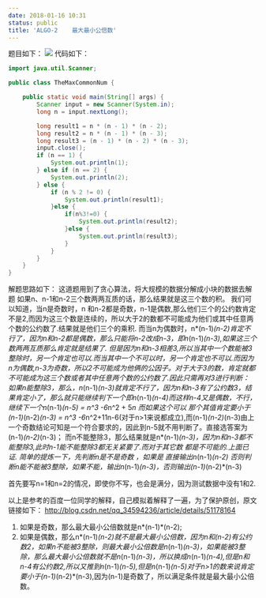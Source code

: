 ```yaml
---
date: 2018-01-16 10:31
status: public
title: 'ALGO-2    最大最小公倍数'
---
```


题目如下：
![](http://ove4nglsb.bkt.clouddn.com/%E6%9C%80%E5%A4%A7%E6%9C%80%E5%B0%8F%E5%85%AC%E5%80%8D%E6%95%B0.png)
代码如下：
```java
import java.util.Scanner;

public class TheMaxCommonNum {

	public static void main(String[] args) {
		Scanner input = new Scanner(System.in);
		long n = input.nextLong();

		long result1 = n * (n - 1) * (n - 2);
		long result2 = n * (n - 1) * (n - 3);
		long result3 = (n - 1) * (n - 2) * (n - 3);
		input.close();
		if (n == 1) {
			System.out.println(1);
		} else if (n == 2) {
			System.out.println(2);
		} else {
			if (n % 2 != 0) {
				System.out.println(result1);
			}else {
				if(n%3!=0) {
					System.out.println(result2);
				}else {
					System.out.println(result3);
				}
			}
		}
	}
}
```
解题思路如下：
这道题用到了贪心算法，将大规模的数据分解成小块的数据去解题
如果n、n-1和n-2三个数两两互质的话，那么结果就是这三个数的积。
我们可以知道，当n是奇数时，n 和n-2都是奇数，n-1是偶数,那么他们三个的公约数肯定不是2,而因为这三个数是连续的，所以大于2的数都不可能成为他们或其中任意两个数的公约数了.结果就是他们三个的乘积.
而当n为偶数时，n*(n-1)*(n-2)肯定不行了，因为n和n-2都是偶数，那么只能将n-2改成n-3，即n*(n-1)*(n-3),如果这三个数两两互质那么肯定就是结果了.
但是因为n和n-3相差3,所以当其中一个数能被3整除时，另一个肯定也可以.而当其中一个不可以时，另一个肯定也不可以.而因为n为偶数,n-3为奇数，所以2不可能成为他俩的公因子。对于大于3的数，肯定就都不可能成为这三个数或者其中任意两个数的公约数了.因此只需再对3进行判断：
如果n能整除3，那么，n*(n-1)*(n-3)就肯定不行了，因为n和n-3有了公约数3，结果肯定小了，那么就只能继续判下一个即n*(n-1)*(n-4)而这样n-4又是偶数，不行，继续下一个n*(n-1)*(n-5) = n^3 -6*n^2 + 5*n 而如果这个可以 那个其值肯定要小于(n-1)*(n-2)*(n-3) = n^3 -6*n^2+11n-6(对于n>1来说都成立),而(n-1)*(n-2)*(n-3)由上一个奇数结论可知是一个符合要求的，因此到n-5就不用判断了。直接选答案为(n-1)*(n-2)*(n-3)；
而n不能整除3，那么结果就是n*(n-1)*(n-3)，因为n和n-3都不能整除3,此时n-1能不能整除3都无关紧要了.而对于其它数 都是不可能的.上面已证.
简单的提炼一下，先判断n是不是奇数 ，如果是  直接输出n*(n-1)*(n-2)  否则判断n能不能被3整除，如果不能，输出n*(n-1)*(n-3)，否则输出(n-1)*(n-2)*(n-3) 

首先要写n=1和n=2的情况，即使你不写，也会是满分，因为测试数据中没有1和2.

以上是参考的百度一位同学的解释，自己模拟着解释了一遍，为了保护原创，原文链接如下：
http://blog.csdn.net/qq_34594236/article/details/51178164
1. 如果是奇数，那么最大最小公倍数就是n*(n-1)*(n-2);
2. 如果是偶数，那么n*(n-1)*(n-2)就不是最大最小公倍数，因为n和(n-2)有公约数2，如果n不能被3整除，则最大最小公倍数是n*(n-1)*(n-3)，如果能被3整除，那么最大最小公倍数就不是n*(n-1)*(n-3)，所以换成n*(n-1)*(n-4),但是n和n-4有公约数2,所以又推到n*(n-1)*(n-5),但是n*(n-1)*(n-5)对于n>1的数来说肯定要小于(n-1)*(n-2)*(n-3),因为(n-1)是奇数了，所以满足条件就是最大最小公倍数。                                                        